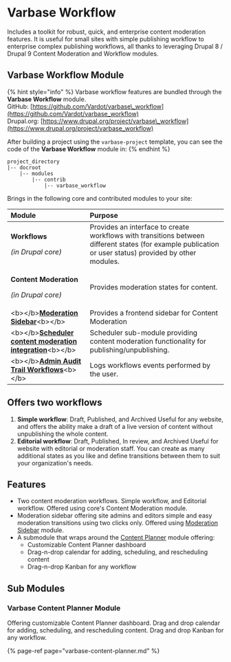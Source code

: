 # Varbase Workflow

Includes a toolkit for robust, quick, and enterprise content moderation features. It is useful for small sites with simple publishing workflow to enterprise complex publishing workflows, all thanks to leveraging Drupal 8 / Drupal 9 Content Moderation and Workflow modules.

## Varbase Workflow Module

{% hint style="info" %}
Varbase workflow features are bundled through the **Varbase Workflow** module.  
GitHub: [https://github.com/Vardot/varbase\_workflow](https://github.com/Vardot/varbase_workflow)  
Drupal.org: [https://www.drupal.org/project/varbase\_workflow](https://www.drupal.org/project/varbase_workflow)

After building a project using the `varbase-project` template, you can see the code of the **Varbase Workflow** module in:
{% endhint %}

```text
project_directory
|-- docroot
    |-- modules
        |-- contrib
            |-- varbase_workflow
```

Brings in the following core and contributed modules to your site:

<table>
  <thead>
    <tr>
      <th style="text-align:left">Module</th>
      <th style="text-align:left">Purpose</th>
    </tr>
  </thead>
  <tbody>
    <tr>
      <td style="text-align:left">
        <p><b>Workflows</b>
        </p>
        <p><em>(in Drupal core)</em>
        </p>
      </td>
      <td style="text-align:left">Provides an interface to create workflows with transitions between different
        states (for example publication or user status) provided by other modules.</td>
    </tr>
    <tr>
      <td style="text-align:left">
        <p><b>Content Moderation</b>
        </p>
        <p><em>(in Drupal core)</em>
        </p>
      </td>
      <td style="text-align:left">Provides moderation states for content.</td>
    </tr>
    <tr>
      <td style="text-align:left">&lt;b&gt;&lt;/b&gt;<a href="https://www.drupal.org/project/moderation_sidebar"><b>Moderation Sidebar</b></a>&lt;b&gt;&lt;/b&gt;</td>
      <td
      style="text-align:left">Provides a frontend sidebar for Content Moderation</td>
    </tr>
    <tr>
      <td style="text-align:left">&lt;b&gt;&lt;/b&gt;<a href="https://www.drupal.org/project/scheduler_content_moderation_integration"><b>Scheduler content moderation integration</b></a>&lt;b&gt;&lt;/b&gt;</td>
      <td
      style="text-align:left">Scheduler sub-module providing content moderation functionality for publishing/unpublishing.</td>
    </tr>
    <tr>
      <td style="text-align:left">&lt;b&gt;&lt;/b&gt;<a href="https://www.drupal.org/project/admin_audit_trail"><b>Admin Audit Trail Workflows</b></a>&lt;b&gt;&lt;/b&gt;</td>
      <td
      style="text-align:left">Logs workflows events performed by the user.</td>
    </tr>
  </tbody>
</table>

## Offers two workflows

1. **Simple workflow**: Draft, Published, and Archived Useful for any website, and offers the ability make a draft of a live version of content without unpublishing the whole content.
2. **Editorial workflow**: Draft, Published, In review, and Archived                                                             Useful for website with editorial or moderation staff. You can create as many additional states as you like and define transitions between them to suit your organization's needs.

## Features

* Two content moderation workflows. Simple workflow, and Editorial workflow. Offered using core's Content Moderation module.
* Moderation sidebar offering site admins and editors simple and easy moderation transitions using two clicks only. Offered using [Moderation Sidebar](https://www.drupal.org/project/moderation_sidebar) module.
* A submodule that wraps around the [Content Planner](https://www.drupal.org/project/content_planner) module offering:
  * Customizable Content Planner dashboard
  * Drag-n-drop calendar for adding, scheduling, and rescheduling content
  * Drag-n-drop Kanban for any workflow

## Sub Modules

### Varbase Content Planner Module

Offering customizable Content Planner dashboard. Drag and drop calendar for adding, scheduling, and rescheduling content. Drag and drop Kanban for any workflow.

{% page-ref page="varbase-content-planner.md" %}







